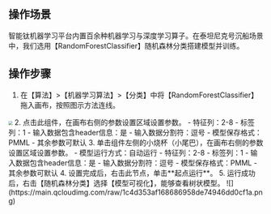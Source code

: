 ## 操作场景
智能钛机器学习平台内置百余种机器学习与深度学习算子。在泰坦尼克号沉船场景中，我们选用【RandomForestClassifier】随机森林分类搭建模型并训练。

## 操作步骤
1. 在【算法】>【机器学习算法】>【分类】中将【RandomForestClassifier】拖入画布，按照图示方法连线。
<img src="https://main.qcloudimg.com/raw/d3562ab582ac3ad7abb2affdaa506bb5.png" style="zoom:50%;" />
2. 点击此组件，在画布右侧的参数设置区域设置参数。 
  - 特征列：2-8
  - 标签列：1
  - 输入数据包含header信息：是
  - 输入数据分割符：逗号
  - 模型保存格式：PMML
  - 其余参数可默认
3. 单击组件左侧的小烧杯（小尾巴），在画布右侧的参数设置区域设置参数。
  - 模型运行方式：自动运行
  - 特征列：2-8
  - 标签列：1
  - 输入数据包含header信息：是
  - 输入数据分割符：逗号
  - 模型保存格式：PMML
  - 其余参数可默认
4. 设置完成后，右击此节点，单击**起点运行**。
5. 运行成功后，右击【随机森林分类】选择【模型可视化】，能够查看树状模型。
  ![](https://main.qcloudimg.com/raw/1c4d353af168686958de74946dd0cf1a.png)
